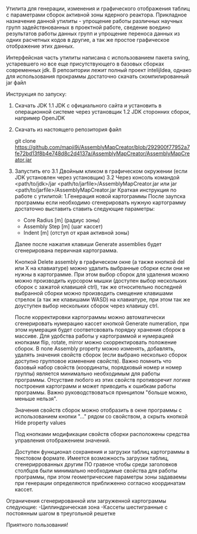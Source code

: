 Утилита для генерации, изменения и графического отображения таблиц с параметрами сборок активной зоны ядерного реактора.
Прикладное назначение данной утилиты - упрощение работы различных научных групп задействнованных в проектной работе, сведение воедино результатов 
работы данных групп и упрощение переноса данных из одних расчетных кодов в другие, а так же простое графическое отображение этих данных.

Интерфейсная часть утилиты написана с использованием пакета swing, устаревшего но все еще присутствующего в базовых сборках современных jdk.
В репозитории лежит полный проект intelijIdea, однако для использования прокраммы достаточно скачать скомпилированный jar файл

Инструкция по запуску:
1. Скачать JDK
   1.1 JDK с официального сайта и установить в операционной системе через установщик
   1.2 JDK сторонних сборок, например OpenJDK
2. Скачать из настоящего репозитория файл 

   git clone https://github.com/mapji9i/AssemblyMapCreator/blob/292900f77952a7fe72bd13f8b4e748d8c2d4137a/AssemblyMapCreator/AssemblyMapCreator.jar
   
4. Запустить его
   3.1 Двойным кликом в графическом окружении (если JDK установлен через установщик)
   3.2 Через консоль командой
     <path/to/jdk>/jar <path/to/jarfile>/AssemblyMapCreator.jar
     или
     jar <path/to/jarfile>/AssemblyMapCreator.jar
Краткая инструкция по работе с утилитой:
   1.Генерация новой картограммы
     После заупска программы если необходимо сгенерировать нужную картограмму достаточно выставить ставить следующие параметры:
      - Core Radius [m] (радиус зоны)
      - Assembly Step [m] (шаг кассет)
      - Indent [m] (отступ от края активной зоны)
    
    Далее после нажатия клавиши Generate assemblies будет сгенерирована первичная картограмма.
    
    Кнопкой Delete assembly в графическом окне (а также кнопкой del или X на клавиатуре) можно удалить выбранные сборки если они не нужны в картограмме.
    При этом выбор сборок для удаления можно можно производить курсором мышки (доступен выбор нескольких сборок с зажатой клавишей ctrl),
    так же относительно последней выбранной сборки можно производить смещение клавишами стрелок (а так же клавишами WASD) на клавиатуре,
    при этом так же доуступен выбор нескольких сборок через клавишу ctrl.

    После корректировки картограммы можно автоматически сгенерировать нумерацию кассет кнопкой Generate numeration, при этом нумерация будет соответсвовать порядку хранения сборок в массиве.
      Для удобства работы у картограммой и нумерацией кнопками flip, rotate, mirror можно скорректировать положение сборок.
   В поле Assembly property можно изменять, добавлять, удалять значения свойств сборок (если выбрано несколько сборок доступно групповое изменение свойств).
   Важно помнить что базовый набор свойств (координаты, порядковый номер и номер группы) является минимально необходимым для работы программы. Отсуствие любого из этих свойств противоречит логике построения картограмм    и может приводить к ошибкам работы программы. Важно руководствоваться принципом "больше можно, меньше нельзя".

   Значения свойств сборок можно отобразить в окне программы с использованием кнопки "..." рядом со свойством, а скрыть кнопкой Hide property values

   Под кнопками модификации свойств сборки расположены средства управления отображением значений.

   Доступен функционал сохранения и загрузки таблиц картограммы в текстовом формате.
   Имеется возможность загрузки таблиц, сгенериррованных другим ПО гравное чтобы среди заголовков столбцов были минимально необходимые свойства для работы программы,
   при этом геометрические параметры зоны задаваемы при генерации определяются приближенно согласно координатам кассет.

Ограничения сгенерированной или загруженной картограммы следующие:
   -Циллиндрическая зона
   -Кассеты шестигранные с постоянным шагом в треугольной решетке

   Приятного пользования!
   
   
   
    
    
